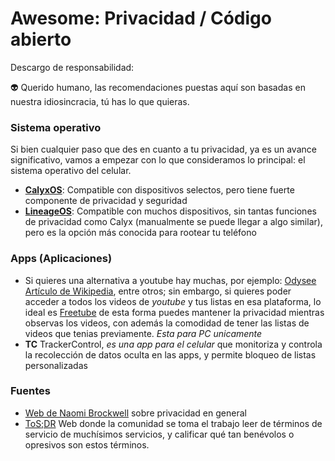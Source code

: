 # Awesome: Privacidad / Código abierto

Descargo de responsabilidad:

👽 Querido humano, las recomendaciones puestas aquí son basadas en nuestra idiosincracia, tú has lo que quieras.

### Sistema operativo

Si bien cualquier paso que des en cuanto a tu privacidad, ya es un avance significativo, vamos a empezar con lo que consideramos lo principal: el sistema operativo del celular.
- **[CalyxOS](https://calyxos.org/)**: Compatible con dispositivos selectos, pero tiene fuerte componente de privacidad y seguridad
- **[LineageOS](https://wiki.lineageos.org/)**: Compatible con muchos dispositivos, sin tantas funciones de privacidad como Calyx (manualmente se puede llegar a algo similar), pero es la opción más conocida para rootear tu teléfono 

### Apps (Aplicaciones)
- Si quieres una alternativa a youtube hay muchas, por ejemplo: [Odysee](https://odysee.com) [Artículo de Wikipedia](https://en.wikipedia.org/wiki/Odysee), entre otros; sin embargo, si quieres poder acceder a todos los videos de *youtube* y tus listas en esa plataforma, lo ideal es [Freetube](https://freetubeapp.io/) de esta forma puedes mantener la privacidad mientras observas los videos, con además la comodidad de tener las listas de videos que tenias previamente. *Esta para PC unicamente*
- **TC** TrackerControl, *es una app para el celular* que monitoriza y controla la recolección de datos oculta en las apps, y permite bloqueo de listas personalizadas

### Fuentes

- [Web de Naomi Brockwell](https://www.nbtv.media/) sobre privacidad en general 
- [ToS;DR](https://tosdr.org/es) Web donde la comunidad se toma el trabajo leer de términos de servicio de muchísimos servicios, y calificar qué tan benévolos o opresivos son estos términos.
